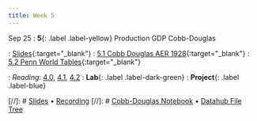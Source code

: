 ```yaml
---
title: Week 5
---
```


Sep 25
: **5**{: .label .label-yellow} Production GDP Cobb-Douglas


: [Slides](https://docs.google.com/presentation/d/1lUawKZp8SBb837Gwhkgt5yrjv_GhoL3I9jEedBlTe0M/edit?usp=sharing){:target="_blank"} 
: [5.1 Cobb Douglas AER 1928](https://datahub.berkeley.edu/hub/user-redirect/git-pull?repo=https%3A%2F%2Fgithub.com%2Fdata-88e%2Ffa24-materials&branch=main&urlpath=tree%2Ffa24-materials%2Flec%2Flec05%2FLec5-CobbD-AER1928.ipynb){:target="_blank"}
: [5.2 Penn World Tables](https://datahub.berkeley.edu/hub/user-redirect/git-pull?repo=https%3A%2F%2Fgithub.com%2Fdata-88e%2Ffa24-materials&branch=main&urlpath=tree%2Ffa24-materials%2Flec%2Flec05%2FLec5-Cobb-Douglas.ipynb){:target="_blank"}


: *Reading*: [4.0](https://data-88e.github.io/textbook/content/04-production/index.html), [4.1](https://data-88e.github.io/textbook/content/04-production/production.html), [4.2](https://data-88e.github.io/textbook/content/04-production/shifts.html)
: **Lab**{: .label .label-dark-green} 
: **Project**{: .label .label-blue} 

[//]: # [Slides]() &#8226; [Recording]()
[//]: # [Cobb-Douglas Notebook]() &#8226; [Datahub File Tree]()
